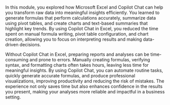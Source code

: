 In this module, you explored how Microsoft Excel and Copilot Chat can help you transform raw data into meaningful insights efficiently. You learned to generate formulas that perform calculations accurately, summarize data using pivot tables, and create charts and text-based summaries that highlight key trends. By using Copilot Chat in Excel, you reduced the time spent on manual formula writing, pivot table configuration, and chart creation, allowing you to focus on interpreting results and making data-driven decisions.

Without Copilot Chat in Excel, preparing reports and analyses can be time-consuming and prone to errors. Manually creating formulas, verifying syntax, and formatting charts often takes hours, leaving less time for meaningful insights. By using Copilot Chat, you can automate routine tasks, quickly generate accurate formulas, and produce professional visualizations, improving productivity and reducing the risk of mistakes. The experience not only saves time but also enhances confidence in the results you present, making your analyses more reliable and impactful in a business setting.